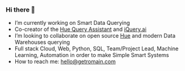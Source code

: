 ### Hi there 👋

- I’m currently working on Smart Data Querying 
- Co-creator of the [Hue Query Assistant](https://gethue.com/) and [iQuery.ai](https://iquery.ai)
- I’m looking to collaborate on open source [Hue](https://github.com/cloudera/hue/) and modern Data Warehouses querying
- Full stack Cloud, Web, Python, SQL, Team/Project Lead, Machine Learning, Automation in order to make Simple Smart Systems
- How to reach me: hello@getromain.com
